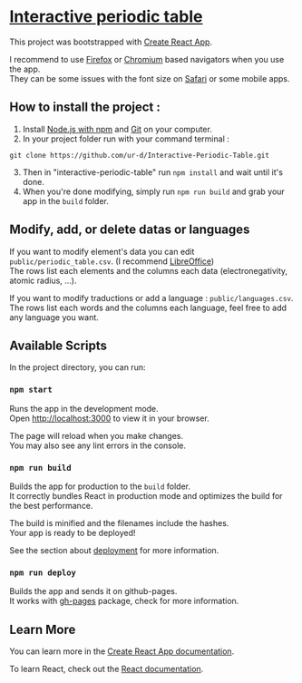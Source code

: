 # [Interactive periodic table](https://tpe.uri.place/)

This project was bootstrapped with [Create React App](https://github.com/facebook/create-react-app).

I recommend to use [Firefox](https://www.mozilla.org/) or [Chromium](https://www.chromium.org/chromium-projects/) based navigators when you use the app.\
They can be some issues with the font size on [Safari](https://www.apple.com/safari/) or some mobile apps.

## How to install the project :

1. Install [Node.js with npm](https://nodejs.org/en/download/) and [Git](https://git-scm.com/downloads) on your computer.
2. In your project folder run with your command terminal :
```
git clone https://github.com/ur-d/Interactive-Periodic-Table.git
```
3. Then in "interactive-periodic-table" run ```npm install```
and wait until it's done.
4. When you're done modifying, simply run ```npm run build``` and grab your app in the `build` folder.


## Modify, add, or delete datas or languages

If you want to modify element's data you can edit `public/periodic_table.csv`. (I recommend [LibreOffice](https://www.libreoffice.org/))\
The rows list each elements and the columns each data (electronegativity, atomic radius, ...).

If you want to modify traductions or add a language : `public/languages.csv`.\
The rows list each words and the columns each language, feel free to add any language you want.


## Available Scripts

In the project directory, you can run:

### `npm start`

Runs the app in the development mode.\
Open [http://localhost:3000](http://localhost:3000) to view it in your browser.

The page will reload when you make changes.\
You may also see any lint errors in the console.


### `npm run build`

Builds the app for production to the `build` folder.\
It correctly bundles React in production mode and optimizes the build for the best performance.

The build is minified and the filenames include the hashes.\
Your app is ready to be deployed!

See the section about [deployment](https://facebook.github.io/create-react-app/docs/deployment) for more information.


### `npm run deploy`

Builds the app and sends it on github-pages.\
It works with [gh-pages](https://www.npmjs.com/package/gh-pages) package, check for more information.

## Learn More

You can learn more in the [Create React App documentation](https://facebook.github.io/create-react-app/docs/getting-started).

To learn React, check out the [React documentation](https://reactjs.org/).

